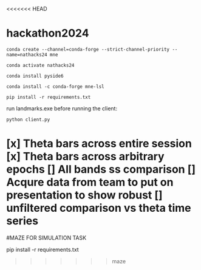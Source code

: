 <<<<<<< HEAD
# hackathon2024

```
conda create --channel=conda-forge --strict-channel-priority --name=nathacks24 mne
```

```
conda activate nathacks24
```

```
conda install pyside6
```
```
conda install -c conda-forge mne-lsl
```
```
pip install -r requirements.txt
```
run landmarks.exe before running the client:
```
python client.py
```

[x] Theta bars across entire session
[x] Theta bars across arbitrary epochs
[] All bands ss comparison
[] Acqure data from team to put on presentation to show robust
[] unfiltered comparison vs theta time series
=======
#MAZE FOR SIMULATION TASK

pip install -r requirements.txt
>>>>>>> maze
